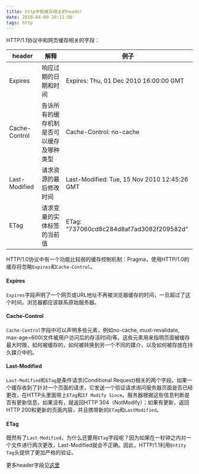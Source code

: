 ```yaml
---
title: http中和缓存相关的header
date: 2018-04-09 20:11:00
tags: http
---
```

HTTP/1.1协议中和网页缓存相关的字段：

header | 解释 | 例子
--- | --- | ---
Expires | 响应过期的日期和时间 | Expires: Thu, 01 Dec 2010 16:00:00 GMT
Cache-Control | 告诉所有的缓存机制是否可以缓存及哪种类型 | Cache-Control: no-cache
Last-Modified | 请求资源的最后修改时间 | Last-Modified: Tue, 15 Nov 2010 12:45:26 GMT
ETag | 请求变量的实体标签的当前值 | ETag: “737060cd8c284d8af7ad3082f209582d”

HTTP/1.0协议中有一个功能比较弱的缓存控制机制：Pragma，使用HTTP/1.0的缓存将忽略`Expires`和`Cache-Control`。
<!-- more -->
#### Expires
`Expires`字段声明了一个网页或URL地址不再被浏览器缓存的时间，一旦超过了这个时间，浏览器都应该联系原始服务器。

#### Cache-Control
`Cache-Control`字段中可以声明多些元素，例如no-cache, must-revalidate, max-age=600(文件被用户访问后的存活时间)等。这些元素用来指明页面被缓存最大时限，如何被缓存的，如何被转换到另一个不同的媒介，以及如何被存放在持久媒介中的。

#### Last-Modified
`Last-Modified`和`ETag`是条件请求(Conditional Request)相关的两个字段。如果一个缓存收到了针对一个页面的请求，它发送一个验证请求询问服务器页面是否已经更改，在HTTP头里面带上`ETag`和`If Modify Since`。服务器根据这些信息判断是否有更新信息，如果没有，就返回HTTP 304（NotModify）；如果有更新，返回HTTP 200和更新的页面内容，并且携带新的`ETag`和`LastModified`。

#### ETag
既然有了`Last-Modified`，为什么还要用`ETag`字段呢？因为如果在一秒钟之内对一个文件进行两次更改，Last-Modified就会不正确。因此，HTTP/1.1利用`Entity Tag`头提供了更加严格的验证。

更多header字段见[这里](https://www.cnblogs.com/Joans/p/3956490.html)